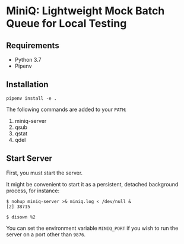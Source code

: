 MiniQ: Lightweight Mock Batch Queue for Local Testing
=====================================================

Requirements
------------

- Python 3.7
- Pipenv

Installation
-------------

```
pipenv install -e .
```

The following commands are added to your `PATH`:
1. miniq-server
2. qsub
3. qstat
4. qdel

Start Server
--------------

First, you must start the server. 

It might be convenient to start it as a persistent, detached background process, for instance:

```
$ nohup miniq-server >& miniq.log < /dev/null &
[2] 38715

$ disown %2
```

You can set the environment variable `MINIQ_PORT` if you wish to run the server on a port other than `9876`.
